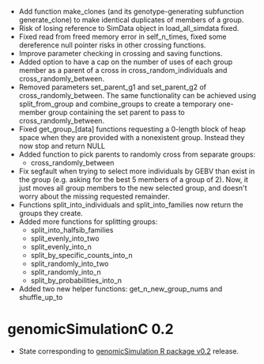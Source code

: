 - Add function make_clones (and its genotype-generating subfunction generate_clone) to make identical duplicates of members of a group. 
- Risk of losing reference to SimData object in load_all_simdata fixed.
- Fixed read from freed memory error in self_n_times, fixed some dereference null pointer risks in other crossing functions.
- Improve parameter checking in crossing and saving functions.
- Added option to have a cap on the number of uses of each group member as a parent of a cross in cross_random_individuals and cross_randomly_between. 
- Removed parameters set_parent_g1 and set_parent_g2 of cross_randomly_between. The same functionality can be achieved using split_from_group and combine_groups to create a temporary one-member group containing the set parent to pass to cross_randomly_between. 
- Fixed get_group_[data] functions requesting a 0-length block of heap space when they are provided with a nonexistent group. Instead they now stop and return NULL
- Added function to pick parents to randomly cross from separate groups:
    - cross_randomly_between
- Fix segfault when trying to select more individuals by GEBV than exist in the group (e.g. asking for the best 5 members of a group of 2). Now, it just moves all group members to the new selected group, and doesn't worry about the missing requested remainder.
- Functions split_into_individuals and split_into_families now return the groups they create.
- Added more functions for splitting groups:
    - split_into_halfsib_families
    - split_evenly_into_two
    - split_evenly_into_n
    - split_by_specific_counts_into_n
    - split_randomly_into_two
    - split_randomly_into_n
    - split_by_probabilities_into_n
- Added two new helper functions: get_n_new_group_nums and shuffle_up_to


# genomicSimulationC 0.2

- State corresponding to [genomicSimulation R package v0.2](https://github.com/vllrs/genomicSimulation/releases/tag/v0.2) release.